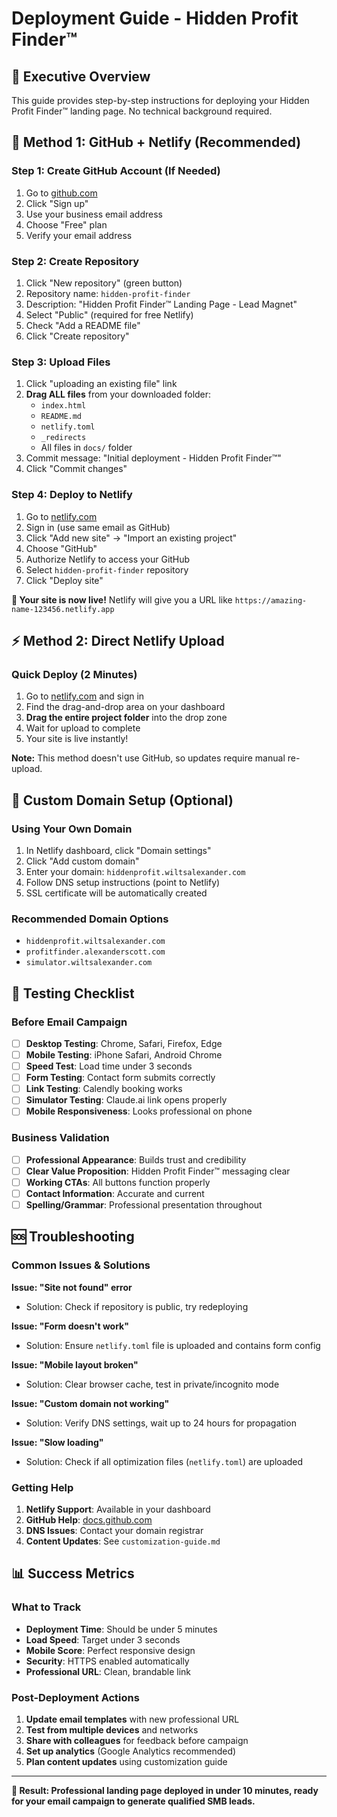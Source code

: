 # Deployment Guide - Hidden Profit Finder™

## 🎯 Executive Overview
This guide provides step-by-step instructions for deploying your Hidden Profit Finder™ landing page. No technical background required.

## 🚀 Method 1: GitHub + Netlify (Recommended)

### Step 1: Create GitHub Account (If Needed)
1. Go to [github.com](https://github.com)
2. Click "Sign up" 
3. Use your business email address
4. Choose "Free" plan
5. Verify your email address

### Step 2: Create Repository
1. Click "New repository" (green button)
2. Repository name: `hidden-profit-finder`
3. Description: "Hidden Profit Finder™ Landing Page - Lead Magnet"
4. Select "Public" (required for free Netlify)
5. Check "Add a README file"
6. Click "Create repository"

### Step 3: Upload Files
1. Click "uploading an existing file" link
2. **Drag ALL files** from your downloaded folder:
   - `index.html`
   - `README.md`  
   - `netlify.toml`
   - `_redirects`
   - All files in `docs/` folder
3. Commit message: "Initial deployment - Hidden Profit Finder™"
4. Click "Commit changes"

### Step 4: Deploy to Netlify
1. Go to [netlify.com](https://netlify.com)
2. Sign in (use same email as GitHub)
3. Click "Add new site" → "Import an existing project"
4. Choose "GitHub"
5. Authorize Netlify to access your GitHub
6. Select `hidden-profit-finder` repository
7. Click "Deploy site"

**🎉 Your site is now live!** Netlify will give you a URL like `https://amazing-name-123456.netlify.app`

## ⚡ Method 2: Direct Netlify Upload

### Quick Deploy (2 Minutes)
1. Go to [netlify.com](https://netlify.com) and sign in
2. Find the drag-and-drop area on your dashboard
3. **Drag the entire project folder** into the drop zone
4. Wait for upload to complete
5. Your site is live instantly!

**Note:** This method doesn't use GitHub, so updates require manual re-upload.

## 🔗 Custom Domain Setup (Optional)

### Using Your Own Domain
1. In Netlify dashboard, click "Domain settings"
2. Click "Add custom domain"
3. Enter your domain: `hiddenprofit.wiltsalexander.com`
4. Follow DNS setup instructions (point to Netlify)
5. SSL certificate will be automatically created

### Recommended Domain Options
- `hiddenprofit.wiltsalexander.com`
- `profitfinder.alexanderscott.com`
- `simulator.wiltsalexander.com`

## 📱 Testing Checklist

### Before Email Campaign
- [ ] **Desktop Testing**: Chrome, Safari, Firefox, Edge
- [ ] **Mobile Testing**: iPhone Safari, Android Chrome
- [ ] **Speed Test**: Load time under 3 seconds
- [ ] **Form Testing**: Contact form submits correctly
- [ ] **Link Testing**: Calendly booking works
- [ ] **Simulator Testing**: Claude.ai link opens properly
- [ ] **Mobile Responsiveness**: Looks professional on phone

### Business Validation
- [ ] **Professional Appearance**: Builds trust and credibility
- [ ] **Clear Value Proposition**: Hidden Profit Finder™ messaging clear
- [ ] **Working CTAs**: All buttons function properly
- [ ] **Contact Information**: Accurate and current
- [ ] **Spelling/Grammar**: Professional presentation throughout

## 🆘 Troubleshooting

### Common Issues & Solutions

**Issue: "Site not found" error**
- Solution: Check if repository is public, try redeploying

**Issue: "Form doesn't work"**
- Solution: Ensure `netlify.toml` file is uploaded and contains form config

**Issue: "Mobile layout broken"**
- Solution: Clear browser cache, test in private/incognito mode

**Issue: "Custom domain not working"**
- Solution: Verify DNS settings, wait up to 24 hours for propagation

**Issue: "Slow loading"**
- Solution: Check if all optimization files (`netlify.toml`) are uploaded

### Getting Help
1. **Netlify Support**: Available in your dashboard
2. **GitHub Help**: [docs.github.com](https://docs.github.com)
3. **DNS Issues**: Contact your domain registrar
4. **Content Updates**: See `customization-guide.md`

## 📊 Success Metrics

### What to Track
- **Deployment Time**: Should be under 5 minutes
- **Load Speed**: Target under 3 seconds
- **Mobile Score**: Perfect responsive design
- **Security**: HTTPS enabled automatically
- **Professional URL**: Clean, brandable link

### Post-Deployment Actions
1. **Update email templates** with new professional URL
2. **Test from multiple devices** and networks
3. **Share with colleagues** for feedback before campaign
4. **Set up analytics** (Google Analytics recommended)
5. **Plan content updates** using customization guide

---

**🎯 Result: Professional landing page deployed in under 10 minutes, ready for your email campaign to generate qualified SMB leads.**
